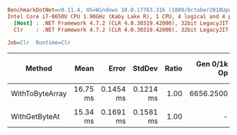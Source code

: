``` ini

BenchmarkDotNet=v0.11.4, OS=Windows 10.0.17763.316 (1809/October2018Update/Redstone5)
Intel Core i7-8650U CPU 1.90GHz (Kaby Lake R), 1 CPU, 4 logical and 4 physical cores
  [Host] : .NET Framework 4.7.2 (CLR 4.0.30319.42000), 32bit LegacyJIT-v4.7.3324.0
  Clr    : .NET Framework 4.7.2 (CLR 4.0.30319.42000), 32bit LegacyJIT-v4.7.3324.0

Job=Clr  Runtime=Clr  

```
|          Method |     Mean |     Error |    StdDev | Ratio | Gen 0/1k Op | Gen 1/1k Op | Gen 2/1k Op | Allocated Memory/Op |
|---------------- |---------:|----------:|----------:|------:|------------:|------------:|------------:|--------------------:|
| WithToByteArray | 16.75 ms | 0.1454 ms | 0.1214 ms |  1.00 |   6656.2500 |           - |           - |         28320.56 KB |
|                 |          |           |           |       |             |             |             |                     |
|   WithGetByteAt | 15.34 ms | 0.1691 ms | 0.1581 ms |  1.00 |           - |           - |           - |           976.83 KB |
